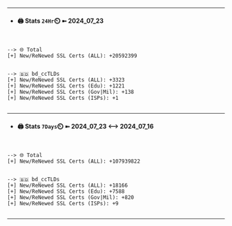 

---
- #### 🖨️ **Stats** `24Hr`⏲️ ➼ 2024_07_23
```console


--> 🌐 Total
[+] New/ReNewed SSL Certs (ALL): +20592399


--> 🇧🇩 bd_ccTLDs
[+] New/ReNewed SSL Certs (ALL): +3323
[+] New/ReNewed SSL Certs (Edu): +1221
[+] New/ReNewed SSL Certs (Gov|Mil): +138
[+] New/ReNewed SSL Certs (ISPs): +1


```

---
- #### 🖨️ **Stats** `7Days`⏲️ ➼ 2024_07_23 <--> 2024_07_16
```console


--> 🌐 Total
[+] New/ReNewed SSL Certs (ALL): +107939822


--> 🇧🇩 bd_ccTLDs
[+] New/ReNewed SSL Certs (ALL): +18166
[+] New/ReNewed SSL Certs (Edu): +7588
[+] New/ReNewed SSL Certs (Gov|Mil): +820
[+] New/ReNewed SSL Certs (ISPs): +9


```

---


